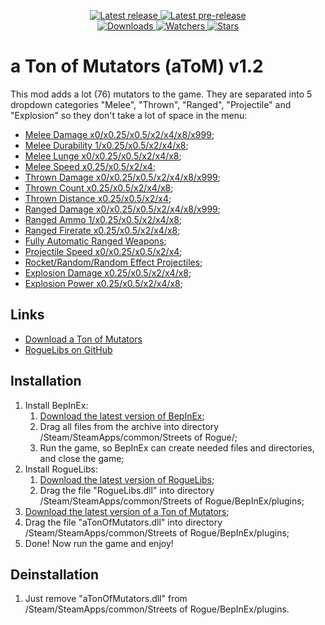 <div align="center">
  <p>
    <a href="https://github.com/Abbysssal/aToM/releases/latest">
      <img src="https://img.shields.io/github/v/release/Abbysssal/aToM?label=Latest%20release&style=for-the-badge&logo=github" alt="Latest release"/>
    </a>
    <a href="https://github.com/Abbysssal/aToM/releases">
      <img src="https://img.shields.io/github/v/release/Abbysssal/aToM?include_prereleases&label=Latest%20pre-release&style=for-the-badge&logo=github" alt="Latest pre-release"/>
    </a>
    <br/>
    <a href="https://github.com/Abbysssal/aToM/releases">
      <img src="https://img.shields.io/github/downloads/Abbysssal/aToM/total?label=Downloads&style=for-the-badge" alt="Downloads"/>
    </a>
    <a href="https://github.com/Abbysssal/aToM/subscription">
      <img src="https://img.shields.io/github/watchers/Abbysssal/aToM?color=green&label=Watchers&style=for-the-badge" alt="Watchers"/>
    </a>
    <a href="https://github.com/Abbysssal/aToM/stargazers">
      <img src="https://img.shields.io/github/stars/Abbysssal/aToM?color=green&label=Stars&style=for-the-badge" alt="Stars"/>
    </a>
  </p>
</div>

# a Ton of Mutators (aToM) v1.2 #
This mod adds a lot (76) mutators to the game. They are separated into 5 dropdown categories "Melee", "Thrown", "Ranged", "Projectile" and "Explosion" so they don't take a lot of space in the menu:
* [Melee Damage x0/x0.25/x0.5/x2/x4/x8/x999](https://github.com/Abbysssal/aToM/blob/master/Mutators.md#melee-damage-);
* [Melee Durability 1/x0.25/x0.5/x2/x4/x8](https://github.com/Abbysssal/aToM/blob/master/Mutators.md#melee-durability-);
* [Melee Lunge x0/x0.25/x0.5/x2/x4/x8](https://github.com/Abbysssal/aToM/blob/master/Mutators.md#melee-lunge-);
* [Melee Speed x0.25/x0.5/x2/x4](https://github.com/Abbysssal/aToM/blob/master/Mutators.md#melee-speed-);
* [Thrown Damage x0/x0.25/x0.5/x2/x4/x8/x999](https://github.com/Abbysssal/aToM/blob/master/Mutators.md#thrown-damage-);
* [Thrown Count x0.25/x0.5/x2/x4/x8](https://github.com/Abbysssal/aToM/blob/master/Mutators.md#thrown-count-);
* [Thrown Distance x0.25/x0.5/x2/x4](https://github.com/Abbysssal/aToM/blob/master/Mutators.md#thrown-distance-);
* [Ranged Damage x0/x0.25/x0.5/x2/x4/x8/x999](https://github.com/Abbysssal/aToM/blob/master/Mutators.md#ranged-damage-);
* [Ranged Ammo 1/x0.25/x0.5/x2/x4/x8](https://github.com/Abbysssal/aToM/blob/master/Mutators.md#ranged-ammo-);
* [Ranged Firerate x0.25/x0.5/x2/x4/x8](https://github.com/Abbysssal/aToM/blob/master/Mutators.md#ranged-firerate-);
* [Fully Automatic Ranged Weapons](https://github.com/Abbysssal/aToM/blob/master/Mutators.md#fully-automatic-ranged-weapons-);
* [Projectile Speed x0/x0.25/x0.5/x2/x4](https://github.com/Abbysssal/aToM/blob/master/Mutators.md#projectile-speed-);
* [Rocket/Random/Random Effect Projectiles](https://github.com/Abbysssal/aToM/blob/master/Mutators.md#projectile-types-);
* [Explosion Damage x0.25/x0.5/x2/x4/x8](https://github.com/Abbysssal/aToM/blob/master/Mutators.md#explosion-damage-);
* [Explosion Power x0.25/x0.5/x2/x4/x8](https://github.com/Abbysssal/aToM/blob/master/Mutators.md#explosion-power-);

## Links ##
*  [Download a Ton of Mutators](https://github.com/Abbysssal/aToM/releases)
*  [RogueLibs on GitHub](https://github.com/Abbysssal/RogueLibs)

## Installation ##
1.  Install BepInEx:
    1.  [Download the latest version of BepInEx](https://github.com/BepInEx/BepInEx/releases/latest);
    2.  Drag all files from the archive into directory /Steam/SteamApps/common/Streets of Rogue/;
    3.  Run the game, so BepInEx can create needed files and directories, and close the game;
2.  Install RogueLibs:
    1.  [Download the latest version of RogueLibs](https://github.com/Abbysssal/RogueLibs/releases/latest);
    2.  Drag the file "RogueLibs.dll" into directory /Steam/SteamApps/common/Streets of Rogue/BepInEx/plugins;
3.  [Download the latest version of a Ton of Mutators](https://github.com/Abbysssal/aToM/releases/latest);
4.  Drag the file "aTonOfMutators.dll" into directory /Steam/SteamApps/common/Streets of Rogue/BepInEx/plugins;
5.  Done! Now run the game and enjoy!

## Deinstallation ##
1.  Just remove "aTonOfMutators.dll" from /Steam/SteamApps/common/Streets of Rogue/BepInEx/plugins.